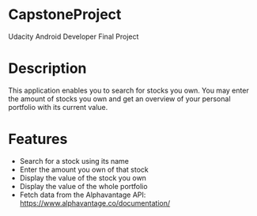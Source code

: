 # CapstoneProject
Udacity Android Developer Final Project

# Description 
This application enables you to search for stocks you own. You may enter the amount of stocks you own and get an overview of your personal portfolio with its current value.

# Features
- Search for a stock using its name
- Enter the amount you own of that stock
- Display the value of the stock you own
- Display the value of the whole portfolio
- Fetch data from the Alphavantage API: https://www.alphavantage.co/documentation/
